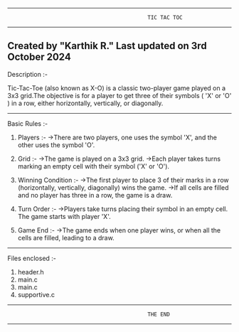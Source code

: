 ------------------------------------------------------------------------------------------------------------
                                                TIC TAC TOC
------------------------------------------------------------------------------------------------------------
Created by "Karthik R."
Last updated on 3rd October 2024
------------------------------------------------------------------------------------------------------------

Description :-

  Tic-Tac-Toe (also known as X-O) is a classic two-player game played on a 3x3 grid.The objective is for a 
player to get three of their symbols ( 'X' or 'O' ) in a row, either horizontally, vertically, or diagonally. 

------------------------------------------------------------------------------------------------------------
Basic Rules :-

1. Players :-
    ->There are two players, one uses the symbol 'X', and the other uses the symbol 'O'.

2. Grid :-
    ->The game is played on a 3x3 grid.
    ->Each player takes turns marking an empty cell with their symbol ('X' or 'O').

3. Winning Condition :-
    ->The first player to place 3 of their marks in a row (horizontally, vertically, diagonally) wins the game.
    ->If all cells are filled and no player has three in a row, the game is a draw.

4. Turn Order :-
    ->Players take turns placing their symbol in an empty cell. The game starts with player 'X'.

5. Game End :-
    ->The game ends when one player wins, or when all the cells are filled, leading to a draw.

------------------------------------------------------------------------------------------------------------
Files enclosed :-

1. header.h
2. main.c
3. main.c
4. supportive.c

------------------------------------------------------------------------------------------------------------
                                                THE END
------------------------------------------------------------------------------------------------------------
